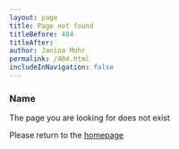 ```yaml
---
layout: page
title: Page not found
titleBefore: 404
titleAfter:
author: Janina Mohr
permalink: /404.html
includeInNavigation: false
---
```


<section class="section-media">

<div class="grid">
  <div class="unit [ xs-1 s-1 m-1 l-1-4 ] unit-push-l-3-4 section-text text-center">
    <h3 class="push-0 text-upper micro">Name</h3>
    <p class="push-0 micro">The page you are looking for does not exist</p>
    <p class="push-0 micro pad-b-1-4 other-links">Please return to the <a href='{{base.url}}/'>homepage</a></p>
  </div>
</div>

</section>
